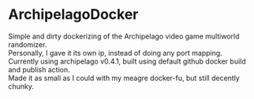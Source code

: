 # ArchipelagoDocker
Simple and dirty dockerizing of the Archipelago video game multiworld randomizer.  
Personally, I gave it its own ip, instead of doing any port mapping.  
Currently using archipelago v0.4.1, built using default github docker build and publish action.  
Made it as small as I could with my meagre docker-fu, but still decently chunky.  
